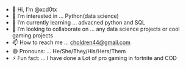 - 👋 Hi, I’m @xcd0tx
- 👀 I’m interested in ... Python(data science)
- 🌱 I’m currently learning ... advacned python and SQL
- 💞️ I’m looking to collaborate on ... any data science projects or cool gaming projects
- 📫 How to reach me ... choldren44@gmail.com
- 😄 Pronouns: ... He/She/They/His/Hers/Them
- ⚡ Fun fact: ... I have done a Lot of pro gaming in fortnite and COD

<!---
xcd0tx/xcd0tx is a ✨ special ✨ repository because its `README.md` (this file) appears on your GitHub profile.
You can click the Preview link to take a look at your changes.
--->

